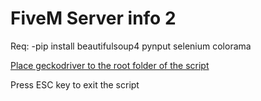 # FiveM Server info 2

Req:
  -pip install beautifulsoup4 pynput selenium colorama

[Place geckodriver to the root folder of the script](https://github.com/mozilla/geckodriver/releases/download/v0.28.0/geckodriver-v0.28.0-win64.zip)

Press ESC key to exit the script

